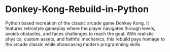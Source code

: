 # Donkey-Kong-Rebuild-in-Python
Python based recreation of the classic arcade game Donkey Kong. It features retrostyle gameplay where the player navigates through levels, avoids obstacles, and faces challenges to reach the goal. With realistic physics, custom assets, and faithful mechanics, this rebuild pays homage to the arcade classic while showcasing modern programming skills.
